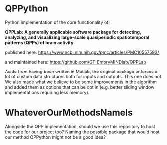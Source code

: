 # QPPython
Python implementation of the core functionality of;

**QPPLab: A generally applicable software package for detecting, analyzing, 
and visualizing large-scale quasiperiodic spatiotemporal patterns (QPPs) of brain activity**

published here: https://www.ncbi.nlm.nih.gov/pmc/articles/PMC10557593/

and maintained here: https://github.com/GT-EmoryMINDlab/QPPLab

Aside from having been written in Matlab, the original package enforces a lot of custom data structures both for inputs and outputs. This one does not.
We also made what we believe to be some improvements in the algorithm and added them as options that can be opt in (e.g. better sliding window implementations requiring less memory).

# WhateverOurMethodsNameIs
Alongside the QPP implementation, should we use this repository to host the code for our project too?
Naming the possible package that would host our method QPPython might not be a good idea?
